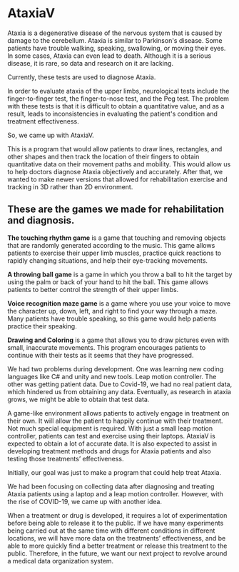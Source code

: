# AtaxiaV
Ataxia is a degenerative disease of the nervous system that is caused by damage to the cerebellum. Ataxia is similar to Parkinson's disease. Some patients have trouble walking, speaking, swallowing, or moving their eyes. In some cases, Ataxia can even lead to death. Although it is a serious disease, it is rare, so data and research on it are lacking.

 

Currently, these tests are used to diagnose Ataxia.

In order to evaluate ataxia of the upper limbs, neurological tests include the finger-to-finger test, the finger-to-nose test, and the Peg test. The problem with these tests is that it is difficult to obtain a quantitative value, and as a result, leads to inconsistencies in evaluating the patient's condition and treatment effectiveness.

 

So, we came up with AtaxiaV.

This is a program that would allow patients to draw lines, rectangles, and other shapes and then track the location of their fingers to obtain quantitative data on their movement paths and mobility. This would allow us to help doctors diagnose Ataxia objectively and accurately. After that, we wanted to make newer versions that allowed for rehabilitation exercise and tracking in 3D rather than 2D environment.

## These are the games we made for rehabilitation and diagnosis.

**The touching rhythm game** is a game that touching and removing objects that are randomly generated according to the music. This game allows patients to exercise their upper limb muscles, practice quick reactions to rapidly changing situations, and help their eye-tracking movements. 

**A throwing ball game** is a game in which you throw a ball to hit the target by using the palm or back of your hand to hit the ball. This game allows patients to better control the strength of their upper limbs. 

**Voice recognition maze game** is a game where you use your voice to move the character up, down, left, and right to find your way through a maze. Many patients have trouble speaking, so this game would help patients practice their speaking. 

**Drawing and Coloring** is a game that allows you to draw pictures even with small, inaccurate movements. This program encourages patients to continue with their tests as it seems that they have progressed.

 

We had two problems during development. One was learning new coding languages like C# and unity and new tools. Leap motion controller. The other was getting patient data. Due to Covid-19, we had no real patient data, which hindered us from obtaining any data. Eventually, as research in ataxia grows, we might be able to obtain that test data.

 

A game-like environment allows patients to actively engage in treatment on their own. It will allow the patient to happily continue with their treatment. Not much special equipment is required. With just a small leap motion controller, patients can test and exercise using their laptops. AtaxiaV is expected to obtain a lot of accurate data. It is also expected to assist in developing treatment methods and drugs for Ataxia patients and also testing those treatments’ effectiveness.

 

Initially, our goal was just to make a program that could help treat Ataxia.

We had been focusing on collecting data after diagnosing and treating Ataxia patients using a laptop and a leap motion controller. However, with the rise of COVID-19, we came up with another idea.

 

When a treatment or drug is developed, it requires a lot of experimentation before being able to release it to the public. If we have many experiments being carried out at the same time with different conditions in different locations, we will have more data on the treatments’ effectiveness, and be able to more quickly find a better treatment or release this treatment to the public. Therefore, in the future, we want our next project to revolve around a medical data organization system.
